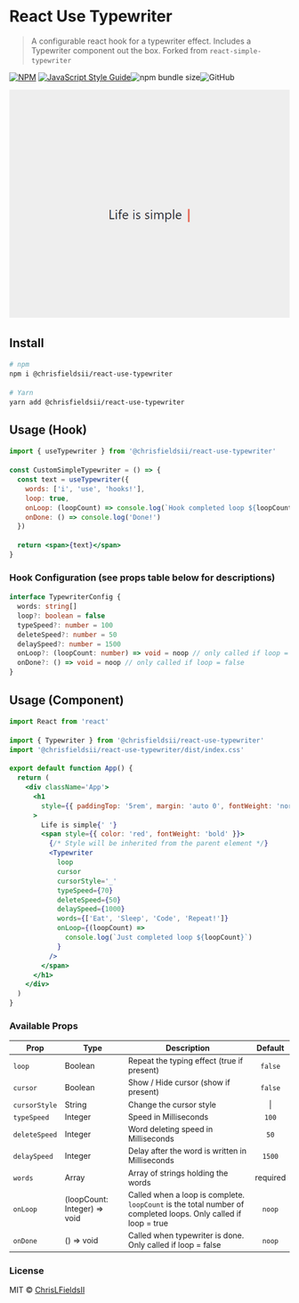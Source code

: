 # React Use Typewriter

> A configurable react hook for a typewriter effect. Includes a Typewriter component out the box. Forked from `react-simple-typewriter`

[![NPM](https://img.shields.io/npm/v/@chrisfieldsii/react-use-typewriter.svg)](https://www.npmjs.com/package/@chrisfieldsii/react-use-typewriter) [![JavaScript Style Guide](https://img.shields.io/badge/code_style-standard-brightgreen.svg)](https://standardjs.com)![npm bundle size](https://img.shields.io/bundlephobia/min/@chrisfieldsii/react-use-typewriter)![GitHub](https://img.shields.io/github/license/ChrisLFieldsII/react-simple-typewriter)

<p align="center">
  <img src="./screenshot.gif" alt="screenshot" />
</p>

## Install

```bash
# npm
npm i @chrisfieldsii/react-use-typewriter

# Yarn
yarn add @chrisfieldsii/react-use-typewriter
```

## Usage (Hook)

```jsx
import { useTypewriter } from '@chrisfieldsii/react-use-typewriter'

const CustomSimpleTypewriter = () => {
  const text = useTypewriter({
    words: ['i', 'use', 'hooks!'],
    loop: true,
    onLoop: (loopCount) => console.log(`Hook completed loop ${loopCount}`),
    onDone: () => console.log('Done!')
  })

  return <span>{text}</span>
}
```

### Hook Configuration (see props table below for descriptions)

```typescript
interface TypewriterConfig {
  words: string[]
  loop?: boolean = false
  typeSpeed?: number = 100
  deleteSpeed?: number = 50
  delaySpeed?: number = 1500
  onLoop?: (loopCount: number) => void = noop // only called if loop = true
  onDone?: () => void = noop // only called if loop = false
}
```

## Usage (Component)

```jsx
import React from 'react'

import { Typewriter } from '@chrisfieldsii/react-use-typewriter'
import '@chrisfieldsii/react-use-typewriter/dist/index.css'

export default function App() {
  return (
    <div className='App'>
      <h1
        style={{ paddingTop: '5rem', margin: 'auto 0', fontWeight: 'normal' }}
      >
        Life is simple{' '}
        <span style={{ color: 'red', fontWeight: 'bold' }}>
          {/* Style will be inherited from the parent element */}
          <Typewriter
            loop
            cursor
            cursorStyle='_'
            typeSpeed={70}
            deleteSpeed={50}
            delaySpeed={1000}
            words={['Eat', 'Sleep', 'Code', 'Repeat!']}
            onLoop={(loopCount) =>
              console.log(`Just completed loop ${loopCount}`)
            }
          />
        </span>
      </h1>
    </div>
  )
}
```

### Available Props

| Prop          | Type                         | Description                                                                                                    | Default  |
| ------------- | ---------------------------- | -------------------------------------------------------------------------------------------------------------- | :------: |
| `loop`        | Boolean                      | Repeat the typing effect (true if present)                                                                     | `false`  |
| `cursor`      | Boolean                      | Show / Hide cursor (show if present)                                                                           | `false`  |
| `cursorStyle` | String                       | Change the cursor style                                                                                        |  &#124;  |
| `typeSpeed`   | Integer                      | Speed in Milliseconds                                                                                          |  `100`   |
| `deleteSpeed` | Integer                      | Word deleting speed in Milliseconds                                                                            |   `50`   |
| `delaySpeed`  | Integer                      | Delay after the word is written in Milliseconds                                                                |  `1500`  |
| `words`       | Array                        | Array of strings holding the words                                                                             | required |
| `onLoop`      | (loopCount: Integer) => void | Called when a loop is complete. `loopCount` is the total number of completed loops. Only called if loop = true |  `noop`  |
| `onDone`      | () => void                   | Called when typewriter is done. Only called if loop = false                                                    |  `noop`  |

<!-- ### [Demo](https://react-simple-typewriter.vercel.app/) -->

<!-- ### [codeSandbox](https://codesandbox.io/s/react-typewriting-effect-8ulgs) -->

### License

MIT © [ChrisLFieldsII](https://github.com/ChrisLFieldsII)
